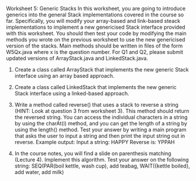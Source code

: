 Worksheet 5: Generic Stacks
In this worksheet, you are going to introduce generics into the general Stack
implementations covered in the course so far. Specifically, you will modify your
array-based and link-based steack implementations to implement a new genericised
Stack interface provided with this worksheet.
You should then test your code by modifying the main methods you wrote on the
previous worksheet to use the new genericised version of the stacks.
Main methods should be written in files of the form W5Qx.java where x is the
question number. For Q1 and Q2, please submit updated versions of ArrayStack.java
and LinkedStack.java.

1. Create a class called ArrayStack that implements the new generic Stack
interface using an array based approach.

2. Create a class called LinkedStack that implements the new generic Stack
interface using a linked-based approach.

3. Write a method called reverse() that uses a stack to reverse a string (HINT:
Look at question 3 from worksheet 3). This method should return the reversed
string. You can access the individual characters in a string by using the
charAt(i) method, and you can get the length of a string by using the length()
method. Test your answer by writing a main program that asks the user to
input a string and then print the input string out in reverse.
Example output:
Input a string: HAPPY
Reverse is: YPPAH

4. In the course notes, you will find a slide on parenthesis matching (Lecture 4).
Implement this algorithm. Test your answer on the following string:
SEQ(PAR(boil kettle, wash cup), add teabag, WAIT({kettle boiled}, add
water, add milk)